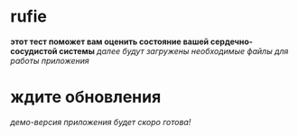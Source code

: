# rufie
**этот тест поможет вам оценить состояние вашей сердечно-сосудистой системы**
*далее будут загружены необходимые файлы для работы приложения*
# ждите обновления
*демо-версия приложения будет скоро готова!*
